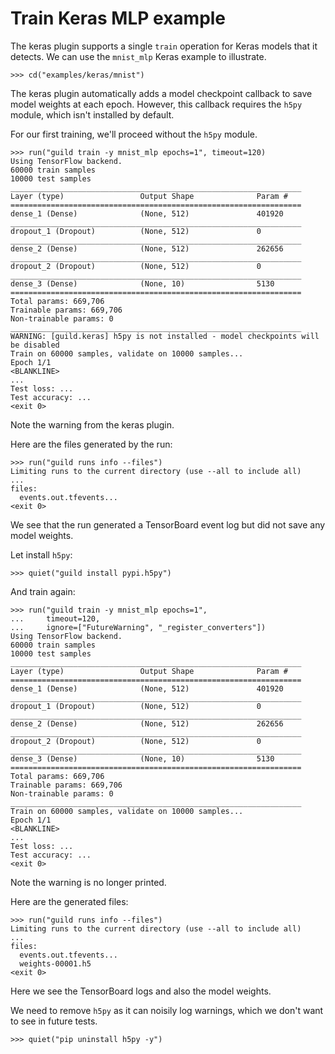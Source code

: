 # Train Keras MLP example

The keras plugin supports a single `train` operation for Keras models
that it detects. We can use the `mnist_mlp` Keras example to
illustrate.

    >>> cd("examples/keras/mnist")

The keras plugin automatically adds a model checkpoint callback to
save model weights at each epoch. However, this callback requires the
`h5py` module, which isn't installed by default.

For our first training, we'll proceed without the `h5py` module.

    >>> run("guild train -y mnist_mlp epochs=1", timeout=120)
    Using TensorFlow backend.
    60000 train samples
    10000 test samples
    _________________________________________________________________
    Layer (type)                 Output Shape              Param #
    =================================================================
    dense_1 (Dense)              (None, 512)               401920
    _________________________________________________________________
    dropout_1 (Dropout)          (None, 512)               0
    _________________________________________________________________
    dense_2 (Dense)              (None, 512)               262656
    _________________________________________________________________
    dropout_2 (Dropout)          (None, 512)               0
    _________________________________________________________________
    dense_3 (Dense)              (None, 10)                5130
    =================================================================
    Total params: 669,706
    Trainable params: 669,706
    Non-trainable params: 0
    _________________________________________________________________
    WARNING: [guild.keras] h5py is not installed - model checkpoints will be disabled
    Train on 60000 samples, validate on 10000 samples...
    Epoch 1/1
    <BLANKLINE>
    ...
    Test loss: ...
    Test accuracy: ...
    <exit 0>

Note the warning from the keras plugin.

Here are the files generated by the run:

    >>> run("guild runs info --files")
    Limiting runs to the current directory (use --all to include all)
    ...
    files:
      events.out.tfevents...
    <exit 0>

We see that the run generated a TensorBoard event log but did not save
any model weights.

Let install `h5py`:

    >>> quiet("guild install pypi.h5py")

And train again:

    >>> run("guild train -y mnist_mlp epochs=1",
    ...     timeout=120,
    ...     ignore=["FutureWarning", "_register_converters"])
    Using TensorFlow backend.
    60000 train samples
    10000 test samples
    _________________________________________________________________
    Layer (type)                 Output Shape              Param #
    =================================================================
    dense_1 (Dense)              (None, 512)               401920
    _________________________________________________________________
    dropout_1 (Dropout)          (None, 512)               0
    _________________________________________________________________
    dense_2 (Dense)              (None, 512)               262656
    _________________________________________________________________
    dropout_2 (Dropout)          (None, 512)               0
    _________________________________________________________________
    dense_3 (Dense)              (None, 10)                5130
    =================================================================
    Total params: 669,706
    Trainable params: 669,706
    Non-trainable params: 0
    _________________________________________________________________
    Train on 60000 samples, validate on 10000 samples...
    Epoch 1/1
    <BLANKLINE>
    ...
    Test loss: ...
    Test accuracy: ...
    <exit 0>

Note the warning is no longer printed.

Here are the generated files:

    >>> run("guild runs info --files")
    Limiting runs to the current directory (use --all to include all)
    ...
    files:
      events.out.tfevents...
      weights-00001.h5
    <exit 0>

Here we see the TensorBoard logs and also the model weights.

We need to remove `h5py` as it can noisily log warnings, which we
don't want to see in future tests.

    >>> quiet("pip uninstall h5py -y")

